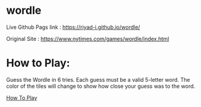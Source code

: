 # wordle

Live Github Pags link : https://riyad-i.github.io/wordle/


Original Site : https://www.nytimes.com/games/wordle/index.html 

# How to Play:

Guess the Wordle in 6 tries.
Each guess must be a valid 5-letter word.
The color of the tiles will change to show how close your guess was to the word.

[How To Play](./HowToPlay.png)
